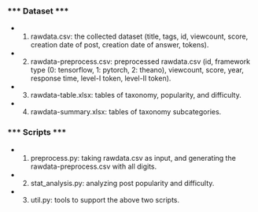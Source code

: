 ### *** Dataset ***

- 1. rawdata.csv: the collected dataset (title, tags, id, viewcount, score, creation date of post, creation date of answer, tokens).

- 2. rawdata-preprocess.csv: preprocessed rawdata.csv (id, framework type (0: tensorflow, 1: pytorch, 2: theano), viewcount, score, year, response time, level-I token, level-II token).

- 3. rawdata-table.xlsx: tables of taxonomy, popularity, and difficulty.

- 4. rawdata-summary.xlsx: tables of taxonomy subcategories.

### *** Scripts ***

- 1. preprocess.py: taking rawdata.csv as input, and generating the rawdata-preprocess.csv with all digits.

- 2. stat_analysis.py: analyzing post popularity and difficulty.

- 3. util.py: tools to support the above two scripts.